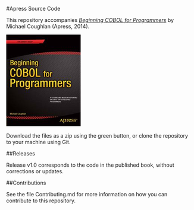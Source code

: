 #Apress Source Code

This repository accompanies [*Beginning COBOL for Programmers*](http://www.apress.com/9781430262534) by Michael  Coughlan (Apress, 2014).

![Cover image](9781430262534.jpg)

Download the files as a zip using the green button, or clone the repository to your machine using Git.

##Releases

Release v1.0 corresponds to the code in the published book, without corrections or updates.

##Contributions

See the file Contributing.md for more information on how you can contribute to this repository.

